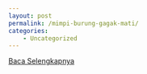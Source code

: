 ```yaml
---
layout: post
permalink: /mimpi-burung-gagak-mati/
categories:
    - Uncategorized
---
```


[Baca Selengkapnya](/02)